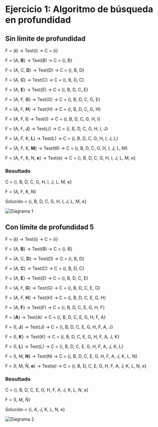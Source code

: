 # Ejercicio 1: Algoritmo de búsqueda en profundidad
## Sin límite de profundidad
F = {**i**}  →  Test(i)  → C = {i}

F = {A, **B**}  →  Test(B)  → C = {i, B}

F = {A, C, **D**}  →  Test(D)  → C = {i, B, D}

F = {A, **C**}  →  Test(C)  → C = {i, B, D, C}

F = {A, **E**}  →  Test(E)  → C = {i, B, D, C, E}

F = {A, F, **G**}  →  Test(G)  → C = {i, B, D, C, G, E}

F = {A, F, **H**}  →  Test(H)  → C = {i, B, D, C, G, H}

F = {A, F, **I**}  →  Test(I)  → C = {i, B, D, C, G, H, I}

F = {A, F, **J**}  →  Test(J)  → C = {i, B, D, C, G, H, I, J}

F = {A, F, K, **L**}  →  Test(L)  → C = {i, B, D, C, G, H, I, J, L}

F = {A, F, K, **M**}  →  Test(M)  → C = {i, B, D, C, G, H, I, J, L, M}

F = {A, F, K, N, **e**}  →  Test(e)  → C = {i, B, D, C, G, H, I, J, L, M, e}

### Resultado
C = {i, B, D, C, G, H, I, J, L, M, e}

F = {A, F, K, N}

Solución = {i, B, D, C, G, H, I, J, L, M, e}

![Diagrama 1](/Ej1_BusquedaProfundidad/img/Diagrama1.1.png)

## Con límite de profundidad 5
F = {**i**}  →  Test(i)  → C = {i}

F = {A, **B**}  →  Test(B)  → C = {i, B}

F = {A, C, **D**}  →  Test(D)  → C = {i, B, D}

F = {A, **C**}  →  Test(C)  → C = {i, B, D, C}

F = {A, **E**}  →  Test(E)  → C = {i, B, D, C, E}

F = {A, F, **G**}  →  Test(G)  → C = {i, B, D, C, E, G}

F = {A, F, **H**}  →  Test(H)  → C = {i, B, D, C, E, G, H}

F = {A, **F**}  →  Test(F)  → C = {i, B, D, C, E, G, H, F}

F = {**A**}  →  Test(A)  → C = {i, B, D, C, E, G, H, F, A}

F = {I, **J**}  →  Test(J)  → C = {i, B, D, C, E, G, H, F, A, J}

F = {I, **K**}  →  Test(K)  → C = {i, B, D, C, E, G, H, F, A, J, K}

F = {I, **L**}  →  Test(L)  → C = {i, B, D, C, E, G, H, F, A, J, K, L}

F = {I, M, **N**}  →  Test(N)  → C = {i, B, D, C, E, G, H, F, A, J, K, L, N}

F = {I, M, Ñ, **e**}  →  Test(e)  → C = {i, B, D, C, E, G, H, F, A, J, K, L, N, e}

### Resultado
C = {i, B, D, C, E, G, H, F, A, J, K, L, N, e}

F = {I, M, Ñ}

Solución = {i, A, J, K, L, N, e}

![Diagrama 2](/Ej1_BusquedaProfundidad/img/Diagrama1.2.png)









